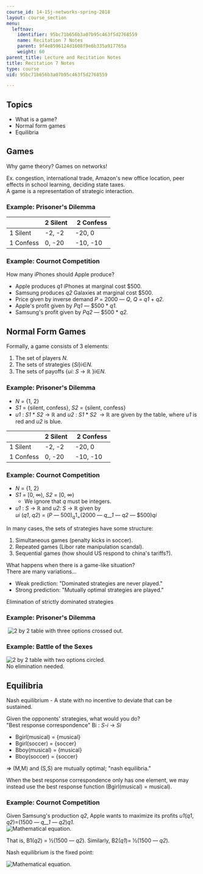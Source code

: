```yaml
---
course_id: 14-15j-networks-spring-2018
layout: course_section
menu:
  leftnav:
    identifier: 95bc71b656b3a07b95c463f5d2768559
    name: Recitation 7 Notes
    parent: 9f4e8596124d1608f9e6b335a917765a
    weight: 60
parent_title: Lecture and Recitation Notes
title: Recitation 7 Notes
type: course
uid: 95bc71b656b3a07b95c463f5d2768559

---
```


Topics
------

*   What is a game?
*   Normal form games
*   Equilibria

Games
-----

Why game theory? Games on networks!

Ex. congestion, international trade, Amazon's new office location, peer effects in school learning, deciding state taxes.  
A game is a representation of strategic interaction. 

### Example: Prisoner's Dilemma

| &nbsp; | 2 Silent  |  2 Confess |
| --- | --- | --- |
| 1 Silent | \-2, -2 | \-20, 0 |
| 1 Confess | 0, -20 | \-10, -10 

### Example: Cournot Competition

How many iPhones should Apple produce?

*   Apple produces _q1_ iPhones at marginal cost $500.
*   Samsung produces _q2_ Galaxies at marginal cost $500.
*   Price given by inverse demand _P_ \= 2000 — _Q_, _Q_ \= _q1_ + _q2._
*   Apple's profit given by _Pq1 —_ $500 \* _q1._
*   Samsung's profit given by _Pq2_ — $500 \* _q2._

Normal Form Games
-----------------

Formally, a game consists of 3 elements:

1.  The set of players _N._
2.  The sets of strategies {_Si_}i∈_N._
3.  The sets of payoffs {_ui_: _S_ → ℝ }i∈_N._

### Example: Prisoner's Dilemma

*   _N_ = {1, 2}
*   _S1_ = {silent, confess}, _S2_ = {silent, confess}
*   _u1_ : _S1_ \* _S2_ → ℝ and _u2_ : _S1_ \* _S2_  → ℝ are given by the table, where _u1_ is red and _u2_ is blue.

| &nbsp; | 2 Silent  |  2 Confess |
| --- | --- | --- |
| 1 Silent | \-2, \-2 | \-20, 0 |
| 1 Confess | 0, \-20 | \-10, \-10 

### Example: Cournot Competition

*   _N_ = {1, 2}
*   _S1_ = \[0, ∞), _S2_ = \[0, ∞)
    *   We ignore that _q_ must be integers.
*   _u1_ : _S_ → ℝ and _u2_: _S_ → ℝ given by  
    _ui_ (_q1_, _q2_) = (_P —_ $500)_q1_ = ($2000 — _q__1_ — _q2_ — $500)_qi_

In many cases, the sets of strategies have some structure:

1.  Simultaneous games (penalty kicks in soccer).
2.  Repeated games (Libor rate manipulation scandal).
3.  Sequential games (how should US respond to china's tariffs?).

What happens when there is a game-like situation?   
There are many variations...

*   Weak prediction: "Dominated strategies are never played."
*   Strong prediction: "Mutually optimal strategies are played."

Elimination of strictly dominated strategies

### Example: Prisoner's Dilemma

 ![2 by 2 table with three options crossed out.](/coursemedia/14-15j-networks-spring-2018/07721ce83fd5061e7ea690c057a512fd_MIT14_15JS18_rec7a.png)

### Example: Battle of the Sexes

![2 by 2 table with two options circled.](/coursemedia/14-15j-networks-spring-2018/4e7c8ce1167cf78b7bc9f5fa2f5ef603_MIT14_15JS18_rec7b.png)  
No elimination needed.

Equilibria
----------

Nash equilibrium - A state with no incentive to deviate that can be sustained.

Given the opponents' strategies, what would you do?  
"Best response correspondence" Bi : _S\-i_ → _Si_

*   Bgirl(musical) = {musical}
*   Bgirl(soccer) = {soccer}
*   Bboy(musical) = {musical}
*   Bboy(soccer) = {soccer}

⇒ (M,M) and (S,S) are mutually optimal; "nash equilibria."

When the best response correspondence only has one element, we may instead use the best response function (Bgirl(musical) = musical).

### Example: Cournot Competition

Given Samsung's production _q2_, Apple wants to maximize its profits _u1_(_q1_, _q2_)=(1500 — _q__1_ — _q2_)_q1._  
![Mathematical equation.](/coursemedia/14-15j-networks-spring-2018/14ba4c14e898b3fbeec1ed322084c597_MIT14_15JS18_rec7c.png)  

That is, B1(_q2_) = ½(1500 — _q2_). Similarly, B2(_q1_)= ½(1500 — _q2_).

Nash equilibrium is the fixed point:

![Mathematical equation.](/coursemedia/14-15j-networks-spring-2018/241c946b65163f21731f69964da1b242_MIT14_15JS18_rec7d.png)